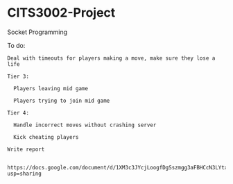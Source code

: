 # CITS3002-Project
Socket Programming 

To do:
  
    Deal with timeouts for players making a move, make sure they lose a life
  
    Tier 3:
    
      Players leaving mid game
    
      Players trying to join mid game
  
    Tier 4:
    
      Handle incorrect moves without crashing server
    
      Kick cheating players
  
    Write report
    
      https://docs.google.com/document/d/1XM3c3JYcjLoogfDgSszmgg3aFBHCcN3LYtxZf6teVmU/edit?usp=sharing
